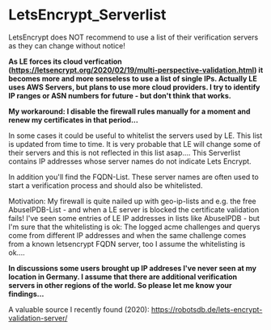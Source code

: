 # LetsEncrypt_Serverlist
LetsEncrypt does NOT recommend to use a list of their verification servers as they can change without notice!

**As LE forces its cloud verfication (https://letsencrypt.org/2020/02/19/multi-perspective-validation.html) it becomes more and more senseless to use a list of single IPs. Actually LE uses AWS Servers, but plans to use more cloud providers.
I try to identify IP ranges or ASN numbers for future - but don't think that works.**

**My workaround: I disable the firewall rules manually for a moment and renew my certificates in that period...**

In some cases it could be useful to whitelist the servers used by LE.
This list is updated from time to time.
It is very probable that LE will change some of their servers and this is not reflected in this list asap....
This Serverlist contains IP addresses whose server names do not indicate Lets Encrypt.

In addition you'll find the FQDN-List. These server names are often used to start a verification process and should also be whitelisted.

Motivation:
My firewall is quite nailed up with geo-ip-lists and e.g. the free AbuseIPDB-List - and when a LE server is blocked the certificate validation fails!
I've seen some entries of LE IP addresses in lists like AbuseIPDB - but I'm sure that the whitelisting is ok:
The logged acme challenges and querys come from different IP addresses and when the same challenge comes from a known letsencrypt FQDN server, too I assume the whitelisting is ok....

**In discussions some users brought up IP addreses I've never seen at my location in Germany. I assume that there are additional verification servers in other regions of the world. So please let me know your findings...**

A valuable source I recently found (2020): https://robotsdb.de/lets-encrypt-validation-server/
